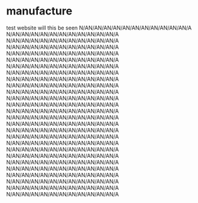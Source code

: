 # manufacture
test website
will this be seen
N/AN/AN/AN/AN/AN/AN/AN/AN/AN/AN/AN/A
N/AN/AN/AN/AN/AN/AN/AN/AN/AN/AN/AN/A
N/AN/AN/AN/AN/AN/AN/AN/AN/AN/AN/AN/A
N/AN/AN/AN/AN/AN/AN/AN/AN/AN/AN/AN/A
N/AN/AN/AN/AN/AN/AN/AN/AN/AN/AN/AN/A
N/AN/AN/AN/AN/AN/AN/AN/AN/AN/AN/AN/A
N/AN/AN/AN/AN/AN/AN/AN/AN/AN/AN/AN/A
N/AN/AN/AN/AN/AN/AN/AN/AN/AN/AN/AN/A
N/AN/AN/AN/AN/AN/AN/AN/AN/AN/AN/AN/A
N/AN/AN/AN/AN/AN/AN/AN/AN/AN/AN/AN/A
N/AN/AN/AN/AN/AN/AN/AN/AN/AN/AN/AN/A
N/AN/AN/AN/AN/AN/AN/AN/AN/AN/AN/AN/A
N/AN/AN/AN/AN/AN/AN/AN/AN/AN/AN/AN/A
N/AN/AN/AN/AN/AN/AN/AN/AN/AN/AN/AN/A
N/AN/AN/AN/AN/AN/AN/AN/AN/AN/AN/AN/A
N/AN/AN/AN/AN/AN/AN/AN/AN/AN/AN/AN/A
N/AN/AN/AN/AN/AN/AN/AN/AN/AN/AN/AN/A
N/AN/AN/AN/AN/AN/AN/AN/AN/AN/AN/AN/A
N/AN/AN/AN/AN/AN/AN/AN/AN/AN/AN/AN/A
N/AN/AN/AN/AN/AN/AN/AN/AN/AN/AN/AN/A
N/AN/AN/AN/AN/AN/AN/AN/AN/AN/AN/AN/A
N/AN/AN/AN/AN/AN/AN/AN/AN/AN/AN/AN/A
N/AN/AN/AN/AN/AN/AN/AN/AN/AN/AN/AN/A
N/AN/AN/AN/AN/AN/AN/AN/AN/AN/AN/AN/A
N/AN/AN/AN/AN/AN/AN/AN/AN/AN/AN/AN/A
N/AN/AN/AN/AN/AN/AN/AN/AN/AN/AN/AN/A
N/AN/AN/AN/AN/AN/AN/AN/AN/AN/AN/AN/A
